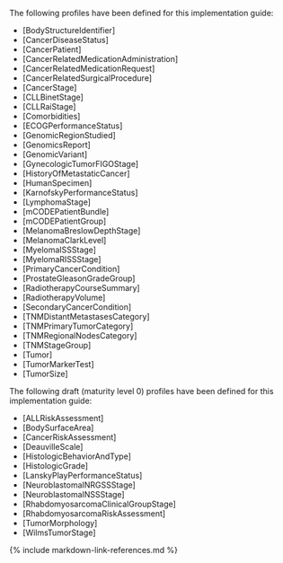The following profiles have been defined for this implementation guide:

* [BodyStructureIdentifier]
* [CancerDiseaseStatus]
* [CancerPatient]
* [CancerRelatedMedicationAdministration]
* [CancerRelatedMedicationRequest]
* [CancerRelatedSurgicalProcedure]
* [CancerStage]
* [CLLBinetStage]
* [CLLRaiStage]
* [Comorbidities]
* [ECOGPerformanceStatus]
* [GenomicRegionStudied]
* [GenomicsReport]
* [GenomicVariant]
* [GynecologicTumorFIGOStage]
* [HistoryOfMetastaticCancer]
* [HumanSpecimen]
* [KarnofskyPerformanceStatus]
* [LymphomaStage]
* [mCODEPatientBundle]
* [mCODEPatientGroup]
* [MelanomaBreslowDepthStage]
* [MelanomaClarkLevel]
* [MyelomaISSStage]
* [MyelomaRISSStage]
* [PrimaryCancerCondition]
* [ProstateGleasonGradeGroup]
* [RadiotherapyCourseSummary]
* [RadiotherapyVolume]
* [SecondaryCancerCondition]
* [TNMDistantMetastasesCategory]
* [TNMPrimaryTumorCategory]
* [TNMRegionalNodesCategory]
* [TNMStageGroup]
* [Tumor]
* [TumorMarkerTest]
* [TumorSize]

The following draft (maturity level 0) profiles have been defined for this implementation guide:

* [ALLRiskAssessment]
* [BodySurfaceArea]
* [CancerRiskAssessment]
* [DeauvilleScale]
* [HistologicBehaviorAndType]
* [HistologicGrade]
* [LanskyPlayPerformanceStatus]
* [NeuroblastomaINRGSSStage]
* [NeuroblastomaINSSStage]
* [RhabdomyosarcomaClinicalGroupStage]
* [RhabdomyosarcomaRiskAssessment]
* [TumorMorphology]
* [WilmsTumorStage] 

{% include markdown-link-references.md %}

